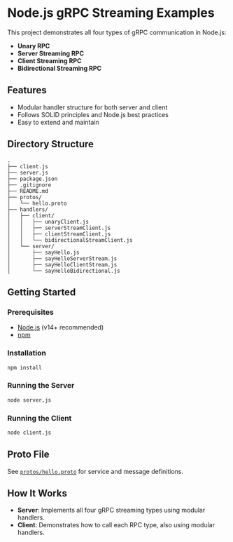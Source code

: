 # Node.js gRPC Streaming Examples

This project demonstrates all four types of gRPC communication in Node.js:

- **Unary RPC**
- **Server Streaming RPC**
- **Client Streaming RPC**
- **Bidirectional Streaming RPC**

## Features

- Modular handler structure for both server and client
- Follows SOLID principles and Node.js best practices
- Easy to extend and maintain

## Directory Structure

```
.
├── client.js
├── server.js
├── package.json
├── .gitignore
├── README.md
├── protos/
│   └── hello.proto
├── handlers/
│   ├── client/
│   │   ├── unaryClient.js
│   │   ├── serverStreamClient.js
│   │   ├── clientStreamClient.js
│   │   └── bidirectionalStreamClient.js
│   └── server/
│       ├── sayHello.js
│       ├── sayHelloServerStream.js
│       ├── sayHelloClientStream.js
│       └── sayHelloBidirectional.js
```

## Getting Started

### Prerequisites

- [Node.js](https://nodejs.org/) (v14+ recommended)
- [npm](https://www.npmjs.com/)

### Installation

```sh
npm install
```

### Running the Server

```sh
node server.js
```

### Running the Client

```sh
node client.js
```

## Proto File

See [`protos/hello.proto`](./protos/hello.proto) for service and message definitions.

## How It Works

- **Server**: Implements all four gRPC streaming types using modular handlers.
- **Client**: Demonstrates how to call each RPC type, also using modular handlers.